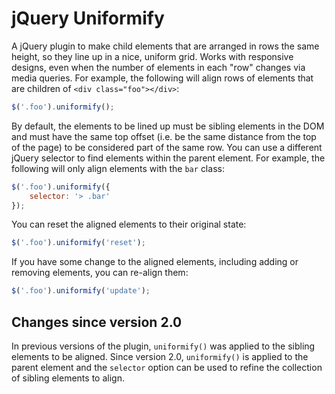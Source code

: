 # jQuery Uniformify #

A jQuery plugin to make child elements that are arranged in rows the same height, so they line up in a nice, uniform grid. Works with responsive designs, even when the number of elements in each "row" changes via media queries. For example, the following will align rows of elements that are children of `<div class="foo"></div>`:

~~~ javascript
$('.foo').uniformify();
~~~

By default, the elements to be lined up must be sibling elements in the DOM and must have the same top offset (i.e. be the same distance from the top of the page) to be considered part of the same row. You can use a different jQuery selector to find elements within the parent element. For example, the following will only align elements with the `bar` class:

~~~ javascript
$('.foo').uniformify({
    selector: '> .bar'
});
~~~

You can reset the aligned elements to their original state:

~~~ javascript
$('.foo').uniformify('reset');
~~~

If you have some change to the aligned elements, including adding or removing elements, you can re-align them:

~~~ javascript
$('.foo').uniformify('update');
~~~

## Changes since version 2.0 ##

In previous versions of the plugin, `uniformify()` was applied to the sibling elements to be aligned. Since version 2.0, `uniformify()` is applied to the parent element and the `selector` option can be used to refine the collection of sibling elements to align.
